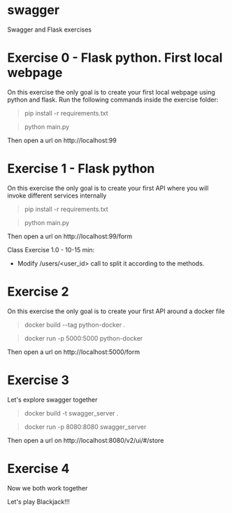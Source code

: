 # swagger

Swagger and Flask exercises

# Exercise 0 - Flask python. First local webpage

On this exercise the only goal is to create your first local webpage using python and flask.
Run the following commands inside the exercise folder:

>pip install -r requirements.txt

>python main.py

Then open a url on http://localhost:99


# Exercise 1 - Flask python

On this exercise the only goal is to create your first API where you will invoke different services internally

>pip install -r requirements.txt

>python main.py

Then open a url on http://localhost:99/form

Class Exercise 1.0 - 10-15 min:
- Modify /users/<user_id> call to split it according to the methods.

# Exercise 2

On this exercise the only goal is to create your first API around a docker file

>docker build --tag python-docker .

>docker run -p 5000:5000 python-docker

Then open a url on http://localhost:5000/form

# Exercise 3

Let's explore swagger together

>docker build -t swagger_server .

>docker run -p 8080:8080 swagger_server

Then open a url on http://localhost:8080/v2/ui/#/store

# Exercise 4

Now we both work together

Let's play Blackjack!!!
